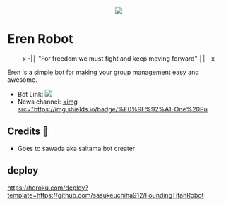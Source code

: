 <p align="center">
  <img src="https://telegra.ph/file/eeef5ddbe7f33338aa311.jpg">
</p>

# Eren Robot

<p align="center">
- x -|│ "For freedom we must fight and keep moving forward”  │| - x -
</p>




Eren is a simple bot for making your group management easy and awesome.

* Bot Link:  <a href=". " alt="Eren Robot"> <img src="https://img.shields.io/badge/-ErenRobot-blue" /> </a>
* News channel: <a  href="https://t.me/OnePunchUpdates" alt="One Punch Updates"> <img  src="https://img.shields.io/badge/%F0%9F%92%A1-One%20Pu

## Credits 📍
* Goes to sawada aka saitama bot creater

## deploy 
https://heroku.com/deploy?template=https://github.com/sasukeuchiha912/FoundingTitanRobot
